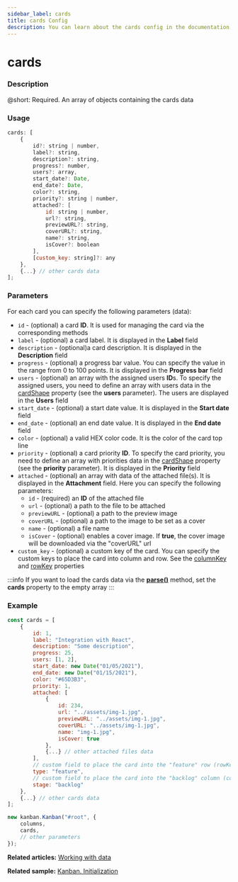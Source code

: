 ```yaml
---
sidebar_label: cards
title: cards Config
description: You can learn about the cards config in the documentation of the DHTMLX JavaScript Kanban library. Browse developer guides and API reference, try out code examples and live demos, and download a free 30-day evaluation version of DHTMLX Kanban.
---
```


# cards

### Description

@short: Required. An array of objects containing the cards data

### Usage

~~~jsx {}
cards: [
	{
		id?: string | number,
		label?: string,
		description?: string,
		progress?: number,
		users?: array,
		start_date?: Date,
		end_date?: Date,
		color?: string,
		priority?: string | number,
		attached?: [
			id: string | number,
			url?: string,
			previewURL?: string,
			coverURL?: string,
			name?: string,
			isCover?: boolean
		],
		[custom_key: string]?: any
	},
	{...} // other cards data
];
~~~

### Parameters

For each card you can specify the following parameters (data):

- `id` - (optional) a card **ID**. It is used for managing the card via the corresponding methods
- `label` - (optional) a card label. It is displayed in the **Label** field
- `description` -  (optional)a card description. It is displayed in the **Description** field
- `progress` - (optional) a progress bar value. You can specify the value in the range from 0 to 100 points. It is displayed in the **Progress bar** field
- `users` - (optional) an array with the assigned users **ID**s. To specify the assigned users, you need to define an array with users data in the [cardShape](../js_kanban_cardshape_config) property (see the **users** parameter). The users are displayed in the **Users** field
- `start_date` - (optional) a start date value. It is displayed in the **Start date** field
- `end_date` - (optional) an end date value. It is displayed in the **End date** field
- `color` - (optional) a valid HEX color code. It is the color of the card top line
- `priority` - (optional) a card priority **ID**. To specify the card priority, you need to define an array with priorities data in the [cardShape](../js_kanban_cardshape_config) property (see the **priority** parameter). It is displayed in the **Priority** field
- `attached` - (optional) an array with data of the attached file(s). It is displayed in the **Attachment** field. Here you can specify the following parameters:
	- `id` - (required) an **ID** of the attached file 
	- `url` - (optional) a path to the file to be attached
	- `previewURL` - (optional) a path to the preview image
	- `coverURL` - (optional) a path to the image to be set as a cover
	- `name` - (optional) a file name
	- `isCover` - (optional) enables a cover image. If **true**, the cover image will be downloaded via the "coverURL" url
- `custom_key` - (optional) a custom key of the card. You can specify the custom keys to place the card into column and row. See the [columnKey](../js_kanban_columnkey_config) and [rowKey](../js_kanban_rowkey_config) properties

:::info
If you want to load the cards data via the [**parse()**](../../methods/js_kanban_parse_method) method, set the **cards** property to the empty array
:::

### Example

~~~jsx {1-29,33}
const cards = [
	{
		id: 1,
		label: "Integration with React",
		description: "Some description",
		progress: 25,
		users: [1, 2],
		start_date: new Date("01/05/2021"),
		end_date: new Date("01/15/2021"),
		color: "#65D3B3",
		priority: 1,
		attached: [
			{
				id: 234,
				url: "../assets/img-1.jpg",
				previewURL: "../assets/img-1.jpg",
				coverURL: "../assets/img-1.jpg",
				name: "img-1.jpg",
				isCover: true
			},
			{...} // other attached files data
		],
		// custom field to place the card into the "feature" row (rowKey is required)
		type: "feature",
		// custom field to place the card into the "backlog" column (columnKey is required)
		stage: "backlog"
	},
	{...} // other cards data
];

new kanban.Kanban("#root", {
	columns,
	cards,
	// other parameters
});
~~~

**Related articles:** [Working with data](../../../guides/working_with_data)

**Related sample:** [Kanban. Initialization](https://snippet.dhtmlx.com/gb50vyip?mode=wide&text=#kanban)